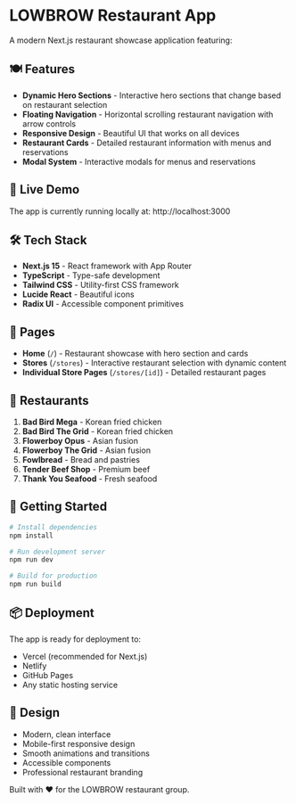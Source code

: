 # LOWBROW Restaurant App

A modern Next.js restaurant showcase application featuring:

## 🍽️ Features

- **Dynamic Hero Sections** - Interactive hero sections that change based on restaurant selection
- **Floating Navigation** - Horizontal scrolling restaurant navigation with arrow controls
- **Responsive Design** - Beautiful UI that works on all devices
- **Restaurant Cards** - Detailed restaurant information with menus and reservations
- **Modal System** - Interactive modals for menus and reservations

## 🚀 Live Demo

The app is currently running locally at: http://localhost:3000

## 🛠️ Tech Stack

- **Next.js 15** - React framework with App Router
- **TypeScript** - Type-safe development
- **Tailwind CSS** - Utility-first CSS framework
- **Lucide React** - Beautiful icons
- **Radix UI** - Accessible component primitives

## 📱 Pages

- **Home** (`/`) - Restaurant showcase with hero section and cards
- **Stores** (`/stores`) - Interactive restaurant selection with dynamic content
- **Individual Store Pages** (`/stores/[id]`) - Detailed restaurant pages

## 🏪 Restaurants

1. **Bad Bird Mega** - Korean fried chicken
2. **Bad Bird The Grid** - Korean fried chicken
3. **Flowerboy Opus** - Asian fusion
4. **Flowerboy The Grid** - Asian fusion  
5. **Fowlbread** - Bread and pastries
6. **Tender Beef Shop** - Premium beef
7. **Thank You Seafood** - Fresh seafood

## 🚀 Getting Started

```bash
# Install dependencies
npm install

# Run development server
npm run dev

# Build for production
npm run build
```

## 📦 Deployment

The app is ready for deployment to:
- Vercel (recommended for Next.js)
- Netlify
- GitHub Pages
- Any static hosting service

## 🎨 Design

- Modern, clean interface
- Mobile-first responsive design
- Smooth animations and transitions
- Accessible components
- Professional restaurant branding

Built with ❤️ for the LOWBROW restaurant group.